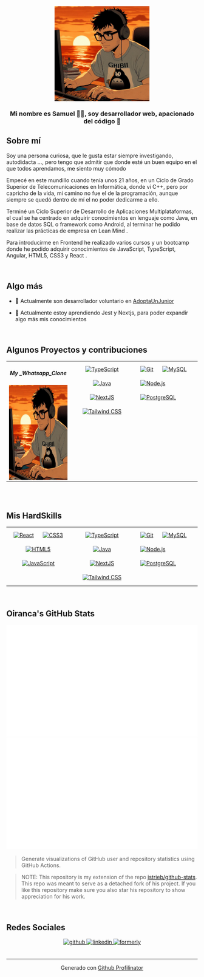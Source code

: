 
<div align="center">
<img src="https://github.com/Oiranca/Oiranca/blob/b478302d9af2e1484d3649c41a70411adfd6b501/img/avatar.jpeg" align="center" style="width: 250px; height: 250px" />
</div>  

### <div align="center">Mi nombre es Samuel 👨‍💻, soy desarrollador web, apacionado del código 🚀</div>  
  

## Sobre mí  
Soy una persona curiosa, que le gusta estar siempre investigando, autodidacta ..., pero tengo que admitir que donde esté un buen equipo en el que todos aprendamos, me siento muy cómodo

Empecé en este mundillo cuando tenía unos 21 años, en un Ciclo de Grado Superior de Telecomunicaciones en Informática, donde ví C++, pero por capricho de la vida, mi camino no fue el de la programación, aunque siempre se quedó dentro de mí el no poder dedicarme a ello.

Terminé un Ciclo Superior de Desarrollo de Aplicaciones Multiplataformas, el cual se ha centrado en adquirir conocimientos en lenguaje como Java, en base de datos SQL o framework como Android, al terminar he podido realizar las prácticas de empresa en Lean Mind .

Para introducirme en Frontend he realizado varios cursos y un bootcamp donde he podido adquirir conocimientos de JavaScript, TypeScript, Angular, HTML5, CSS3 y React .  

<br/>

 ## Algo más  
- 🔭 Actualmente son desarrollador voluntario en [AdoptaUnJunior](https://adoptaunjunior.es/)  
  
- 🌱 Actualmente estoy aprendiendo Jest y Nextjs, para poder expandir algo más mis conocimientos  
  

<br/>  

 ## Algunos Proyectos y contribuciones 
 

<table>
  <tr>
    <td valign="top" width="33%">

<div align="center">
<h5>My _Whatsapp_Clone</h5>
  <img src="https://github.com/Oiranca/Oiranca/blob/b478302d9af2e1484d3649c41a70411adfd6b501/img/avatar.jpeg" align="center" style="width: 250px; height: 250px" />
</div>

</td>
<td valign="top" width="33%">

<div align="center">  
<a href="https://www.typescriptlang.org/" target="_blank"><img style="margin: 10px" src="https://profilinator.rishav.dev/skills-assets/typescript-original.svg" alt="TypeScript" height="50" /></a>  
<a href="https://www.java.com/" target="_blank"><img style="margin: 10px" src="https://profilinator.rishav.dev/skills-assets/java-original-wordmark.svg" alt="Java" height="50" /></a>  
<a href="https://nextjs.org/" target="_blank"><img style="margin: 10px" src="https://profilinator.rishav.dev/skills-assets/nextjs.png" alt="NextJS" height="50" /></a>  
<a href="https://www.tailwindcss.com/" target="_blank"><img style="margin: 10px" src="https://profilinator.rishav.dev/skills-assets/tailwindcss.svg" alt="Tailwind CSS" height="50" /></a>  
</div>

</td>
<td valign="top" width="33%">
<a href="https://github.com/" target="_blank"><img style="margin: 10px" src="https://profilinator.rishav.dev/skills-assets/git-scm-icon.svg" alt="Git" height="50" /></a>  
<a href="https://www.mysql.com/" target="_blank"><img style="margin: 10px" src="https://profilinator.rishav.dev/skills-assets/mysql-original-wordmark.svg" alt="MySQL" height="50" /></a>  
<a href="https://nodejs.org/" target="_blank"><img style="margin: 10px" src="https://profilinator.rishav.dev/skills-assets/nodejs-original-wordmark.svg" alt="Node.js" height="50" /></a>  
<a href="https://www.postgresql.org/" target="_blank"><img style="margin: 10px" src="https://profilinator.rishav.dev/skills-assets/postgresql-original-wordmark.svg" alt="PostgreSQL" height="50" /></a>  
</td>
</tr>
</table>  

<br/>   
  

<br/>  


## Mis HardSkills   
<table>
  <tr>
    <td valign="top" width="33%">

<div align="center">  
<a href="https://reactjs.org/" target="_blank"><img style="margin: 10px" src="https://profilinator.rishav.dev/skills-assets/react-original-wordmark.svg" alt="React" height="50" /></a>  
<a href="https://www.w3schools.com/css/" target="_blank"><img style="margin: 10px" src="https://profilinator.rishav.dev/skills-assets/css3-original-wordmark.svg" alt="CSS3" height="50" /></a>  
<a href="https://en.wikipedia.org/wiki/HTML5" target="_blank"><img style="margin: 10px" src="https://profilinator.rishav.dev/skills-assets/html5-original-wordmark.svg" alt="HTML5" height="50" /></a>  
<a href="https://www.javascript.com/" target="_blank"><img style="margin: 10px" src="https://profilinator.rishav.dev/skills-assets/javascript-original.svg" alt="JavaScript" height="50" /></a>  
</div>

</td>
<td valign="top" width="33%">

<div align="center">  
<a href="https://www.typescriptlang.org/" target="_blank"><img style="margin: 10px" src="https://profilinator.rishav.dev/skills-assets/typescript-original.svg" alt="TypeScript" height="50" /></a>  
<a href="https://www.java.com/" target="_blank"><img style="margin: 10px" src="https://profilinator.rishav.dev/skills-assets/java-original-wordmark.svg" alt="Java" height="50" /></a>  
<a href="https://nextjs.org/" target="_blank"><img style="margin: 10px" src="https://profilinator.rishav.dev/skills-assets/nextjs.png" alt="NextJS" height="50" /></a>  
<a href="https://www.tailwindcss.com/" target="_blank"><img style="margin: 10px" src="https://profilinator.rishav.dev/skills-assets/tailwindcss.svg" alt="Tailwind CSS" height="50" /></a>  
</div>

</td>
<td valign="top" width="33%">
<a href="https://github.com/" target="_blank"><img style="margin: 10px" src="https://profilinator.rishav.dev/skills-assets/git-scm-icon.svg" alt="Git" height="50" /></a>  
<a href="https://www.mysql.com/" target="_blank"><img style="margin: 10px" src="https://profilinator.rishav.dev/skills-assets/mysql-original-wordmark.svg" alt="MySQL" height="50" /></a>  
<a href="https://nodejs.org/" target="_blank"><img style="margin: 10px" src="https://profilinator.rishav.dev/skills-assets/nodejs-original-wordmark.svg" alt="Node.js" height="50" /></a>  
<a href="https://www.postgresql.org/" target="_blank"><img style="margin: 10px" src="https://profilinator.rishav.dev/skills-assets/postgresql-original-wordmark.svg" alt="PostgreSQL" height="50" /></a>  
</td>
</tr>
</table>  

<br/>  


## Oiranca's GitHub Stats  

<a href="https://github.com/rahul-jha98/github-stats-transparent">

![](https://raw.githubusercontent.com/Oiranca/github-stats/main/generated/overview.svg#gh-dark-mode-only)
![](https://raw.githubusercontent.com/Oiranca/github-stats/main/generated/languages.svg#gh-dark-mode-only)


</a>

> Generate visualizations of GitHub user and repository statistics using GitHub
Actions.

> NOTE: This repository is my extension of the repo [jstrieb/github-stats](https://github.com/jstrieb/github-stats). This repo was meant to serve as a detached fork of his project. If you like this repository make sure you also star his repository to show appreciation for his work. 

<br/> 

## Redes Sociales  

<div align="center">
<a href="https://github.com/Oiranca" target="_blank">
<img src=https://img.shields.io/badge/github-%2324292e.svg?&style=for-the-badge&logo=github&logoColor=white alt=github style="margin-bottom: 5px;" />
</a>
  <a href="https://linkedin.com/in/samuel-romero-arbelo" target="_blank">
<img src=https://img.shields.io/badge/linkedin-%231E77B5.svg?&style=for-the-badge&logo=linkedin&logoColor=white alt=linkedin style="margin-bottom: 5px;" />
</a>  
<a href="https://twitter.com/Oiranca" target="_blank">
<img src=https://img.shields.io/badge/Twitter-%2324292e.svg?&style=for-the-badge&logo=x&logoColor=white alt=formerly Twitter style="margin-bottom: 5px;" />
</a>
</div>  
  
<br/>  

----
  <div align="center">Generado con <a href="https://profilinator.rishav.dev/" target="_blank">Github Profilinator</a></div>

